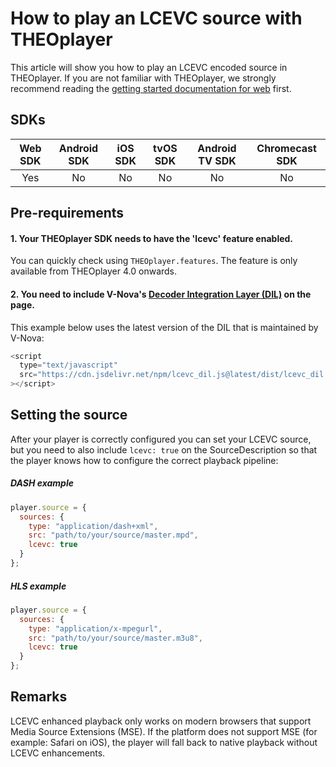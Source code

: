 # How to play an LCEVC source with THEOplayer

This article will show you how to play an LCEVC encoded source in THEOplayer. If you are not familiar with THEOplayer,
we strongly recommend reading the [getting started documentation for web](00-getting-started.mdx)
first.

## SDKs

| Web SDK | Android SDK | iOS SDK | tvOS SDK | Android TV SDK | Chromecast SDK |
| :-----: | :---------: | :-----: | :------: | :------------: | :------------: |
|   Yes   |     No      |   No    |    No    |       No       |       No       |

## Pre-requirements

#### 1. Your THEOplayer SDK needs to have the 'lcevc' feature enabled.

You can quickly check using `THEOplayer.features`. The feature is only available from THEOplayer 4.0 onwards.

#### 2. You need to include V-Nova's [Decoder Integration Layer (DIL)](https://docs.v-nova.com/v-nova/lcevc/sdk/dil) on the page.

This example below uses the latest version of the DIL that is maintained by V-Nova:

```js
<script
  type="text/javascript"
  src="https://cdn.jsdelivr.net/npm/lcevc_dil.js@latest/dist/lcevc_dil.min.js"
></script>
```

## Setting the source

After your player is correctly configured you can set your LCEVC source, but you need to also include `lcevc: true` on
the SourceDescription so that the player knows how to configure the correct playback pipeline:

##### DASH example

```js
player.source = {
  sources: {
    type: "application/dash+xml",
    src: "path/to/your/source/master.mpd",
    lcevc: true
  }
};
```

##### HLS example

```js
player.source = {
  sources: {
    type: "application/x-mpegurl",
    src: "path/to/your/source/master.m3u8",
    lcevc: true
  }
};
```

## Remarks

LCEVC enhanced playback only works on modern browsers that support Media Source Extensions (MSE). If the platform does
not support MSE (for example: Safari on iOS), the player will fall back to native playback without LCEVC enhancements.
